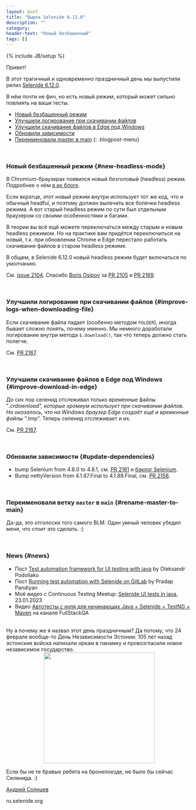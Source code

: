 ```yaml
---
layout: post
title: "Вышла Selenide 6.12.0"
description: ""
category:
header-text: "Новый безбашенный"
tags: []
---
```

{% include JB/setup %}

Привет!

В этот трагичный и одновременно праздничный день мы выпустили 
релиз [Selenide 6.12.0](https://github.com/selenide/selenide/milestone/173?closed=1).

В нём почти не фич, но есть новый режим, который может сильно повлиять на ваши тесты. 

* [Новый безбашенный режим](#new-headless-mode)
* [Улучшили логирование при скачивании файлов](#improve-logs-when-downloading-file)
* [Улучшили скачивание файлов в Edge под Windows](#improve-download-in-edge)
* [Обновили зависимости](#update-dependencies)
* [Переименовали master в main](#rename-master-to-main)
{: .blogpost-menu}

<br>

### Новый безбашенный режим {#new-headless-mode}

В Chromium-браузерах появился новый безголовый (headless) режим. 
Подробнее о нём [в их блоге](https://developer.chrome.com/articles/new-headless/).

Если вкратце, этот новый режим внутри использует тот же код, что и обычный headful, и поэтому должен вылечить все 
болячки headless режима. А вот старый headless режим по сути был отдельным браузером со своими особенностями и багами.

В теории вы всё ещё можете переключаться между старым и новым headless режимом. Но на практике вам придётся переключиться на новый, т.к. 
при обновлении Chrome и Edge перестало работать скачивание файлов в старом headless режиме.

В общем, в Selenide 6.12.0 новый headless режим будет включаться по умолчанию. 

См. [issue 2104](https://github.com/selenide/selenide/issues/2104).
Спасибо [Boris Osipov](https://github.com/BorisOsipov) за [PR 2105](https://github.com/selenide/selenide/pull/2105)
и [PR 2169](https://github.com/selenide/selenide/pull/2169).

<br>

### Улучшили логирование при скачивании файлов {#improve-logs-when-downloading-file}
Если скачивание файла падает (особенно методом `FOLDER`), иногда бывает сложно понять, почему именно. 
Мы немного доработали логирование внутри метода `$.download()`, так что теперь должно стать полегче. 

См. [PR 2167](https://github.com/selenide/selenide/pull/2167).

<br>

### Улучшили скачивание файлов в Edge под Windows {#improve-download-in-edge}

До сих пор селенид отслеживал только временные файлы "*.crdownload", которые хромиум использует при скачивании файлов.
Но оказалось, что на Windows браузер Edge создаёт ещё и временные файлы "*.tmp". Теперь селенид отслеживает и их. 

См. [PR 2167](https://github.com/selenide/selenide/pull/2167).

<br>

### Обновили зависимости {#update-dependencies}

* bump Selenium from 4.8.0 to 4.8.1, см. [PR 2161](https://github.com/selenide/selenide/pull/2161) и [бэклог Selenium](https://github.com/SeleniumHQ/selenium/blob/trunk/java/CHANGELOG).
* Bump nettyVersion from 4.1.87.Final to 4.1.89.Final, см. [PR 2158](https://github.com/selenide/selenide/pull/2158).

<br>

### Переименовали ветку `master` в `main` {#rename-master-to-main}

Да-да, это отголоски того самого BLM. Один умный человек убедил меня, что стоит это сделать. :)

<br>

### News {#news}

* Пост [Test automation framework for UI testing with java](https://oleksandr-podoliako.medium.com/test-automation-framework-for-ui-testing-with-java-fddd1e3fd75b) by Oleksandr Podoliako
* Пост [Running test automation with Selenide on GitLab](https://pradappandiyan.medium.com/running-test-automation-with-selenide-on-gitlab-fb13c0a0dddf) by Pradap Pandiyan
* Моё видео с Continuous Testing Meetup: [Selenide UI tests in java](https://www.youtube.com/watch?v=5qiuRoUcICs&t=48m02s), 23.01.2023
* Видео [Автотесты с нуля для начинающих Java + Selenide + TestNG + Maven](https://www.youtube.com/watch?v=G7iYLr_IgGA&ab_channel=FullStackQA) на канале FullStackQA

<br>
Ну а почему же я назвал этот день праздничным?
Да потому, что 24 февраля вообще-то День Независимости Эстонии. 
105 лет назад эстонские войска напихали оркам в панамку и провозгласили новое независимое государство.

<center>
  <img src="{{ BASE_PATH }}/images/2023/02/independence-day-estonia.png" width="300"/>
</center>

Если бы не те бравые ребята на бронепоезде, не было бы сейчас Селенида. :)
<br>

[Андрей Солнцев](http://asolntsev.github.io/)

ru.selenide.org
